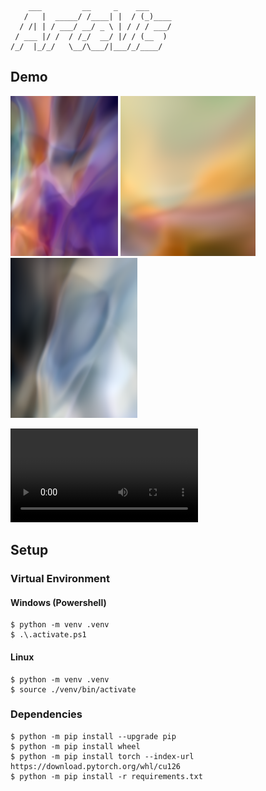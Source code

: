 ```text
    ___         __     _    ___     
   /   |  _____/ /____| |  / (_)____
  / /| | / ___/ __/ _ \ | / / / ___/
 / ___ |/ /  / /_/  __/ |/ / (__  ) 
/_/  |_/_/   \__/\___/|___/_/____/  
```

## Demo

<img src="web/art_0001.png" height="256"/> <img src="web/art_0002.png" height="256"/> <img src="web/art_0003.png" height="256"/> 

<video src="https://github.com/user-attachments/assets/73beaf10-07dc-4148-a6e8-293cc9279ddd" controls preload></video>

## Setup

### Virtual Environment

#### Windows (Powershell)

```shell
$ python -m venv .venv
$ .\.activate.ps1
```


#### Linux

```shell
$ python -m venv .venv
$ source ./venv/bin/activate
```

### Dependencies

```shell
$ python -m pip install --upgrade pip
$ python -m pip install wheel
$ python -m pip install torch --index-url https://download.pytorch.org/whl/cu126
$ python -m pip install -r requirements.txt
```

